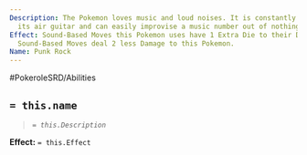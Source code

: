 ```yaml
---
Description: The Pokemon loves music and loud noises. It is constantly jamming with
  its air guitar and can easily improvise a music number out of nothing.
Effect: Sound-Based Moves this Pokemon uses have 1 Extra Die to their Damage Pool.
  Sound-Based Moves deal 2 less Damage to this Pokemon.
Name: Punk Rock
---
```


#PokeroleSRD/Abilities

## `= this.name`

> *`= this.Description`*

**Effect:** `= this.Effect`